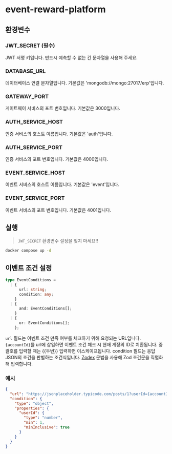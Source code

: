 # event-reward-platform

## 환경변수

### JWT_SECRET (필수)

JWT 서명 키입니다. 반드시 예측할 수 없는 긴 문자열을 사용해 주세요.

### DATABASE_URL

데이터베이스 연결 문자열입니다. 기본값은 'mongodb://mongo:27017/erp'입니다.

### GATEWAY_PORT

게이트웨이 서비스의 포트 번호입니다. 기본값은 3000입니다.

### AUTH_SERVICE_HOST

인증 서비스의 호스트 이름입니다. 기본값은 'auth'입니다.

### AUTH_SERVICE_PORT

인증 서비스의 포트 번호입니다. 기본값은 4000입니다.

### EVENT_SERVICE_HOST

이벤트 서비스의 호스트 이름입니다. 기본값은 'event'입니다.

### EVENT_SERVICE_PORT

이벤트 서비스의 포트 번호입니다. 기본값은 4001입니다.

## 실행

> `JWT_SECRET` 환경변수 설정을 잊지 마세요!!

```bash
docker compose up -d
```

## 이벤트 조건 설정

```typescript
type EventConditions =
  | {
      url: string;
      condition: any;
    }
  | {
      and: EventConditions[];
    }
  | {
      or: EventConditions[];
    };
```

`url` 필드는 이벤트 조건 만족 여부를 체크하기 위해 요청되는 URL입니다. `{accountId}`를 url에 삽입하면 이벤트 조건 체크 시 현재 계정의 ID로 치환됩니다. 중괄호를 입력할 때는 {{두번}} 입력하면 이스케이프됩니다.
condition 필드는 응답 JSON의 조건을 판별하는 조건식입니다. [Zodex](https://commonbaseapp.github.io/zodex/) 문법을 사용해 Zod 조건문을 직렬화해 입력합니다.

### 예시

```json
{
  "url": "https://jsonplaceholder.typicode.com/posts/1?userId={accountId}",
  "condition": {
    "type": "object",
    "properties": {
      "userId": {
        "type": "number",
        "min": 1,
        "minInclusive": true
      }
    }
  }
}
```
